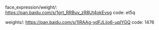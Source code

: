<!--
 * @Description: 
 * @Version: 
 * @Author: Leidi
 * @Date: 2021-04-12 15:49:28
 * @LastEditors: Leidi
 * @LastEditTime: 2021-04-14 16:24:05
-->
face_expression/weight/:
https://pan.baidu.com/s/1grt_RRBuv_zR8Ut4okEvsg  code: et5q

weights/:
https://pan.baidu.com/s/1lRAAg-ydFJLijo6-uplYGQ  code: 1476